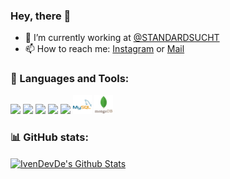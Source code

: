 ### Hey, there 👋

- 🔭 I’m currently working at [@STANDARDSUCHT](https://github.com/standardsucht)
- 📫 How to reach me: [Instagram](https://www.instagram.com/iv3n_b21/) or [Mail](iven-bacic@t-online.de)

### 🎨 Languages and Tools:

<code><img height="30" src="https://upload.wikimedia.org/wikipedia/commons/thumb/9/9c/IntelliJ_IDEA_Icon.svg/1200px-IntelliJ_IDEA_Icon.svg.png"></code>
<code><img height="30" src="https://user-images.githubusercontent.com/674621/71187801-14e60a80-2280-11ea-94c9-e56576f76baf.png"></code>
<code><img height="30" src="https://github.com/get-icon/geticon/raw/master/icons/java.svg"></code>
<code><img height="30" src="https://upload.wikimedia.org/wikipedia/commons/7/74/Kotlin_Icon.png"></code>
<code><img height="30" src="https://github.com/get-icon/geticon/raw/master/icons/html-5.svg"></code>
<code><img height="30" src="https://raw.githubusercontent.com/devicons/devicon/master/icons/mysql/mysql-original-wordmark.svg"></code>
<code><img height="30" src="https://raw.githubusercontent.com/devicons/devicon/master/icons/mongodb/mongodb-original-wordmark.svg"></code>

### 📊 GitHub stats:

<a href="https://github.com/IvenDevDE">
  <img align="center" src="https://github-readme-stats.anuraghazra1.vercel.app/api?username=IvenDevDE&include_all_commits=true&show_icons=true&theme=nord&count_private=true" alt="IvenDevDe's Github Stats" />
</a>

